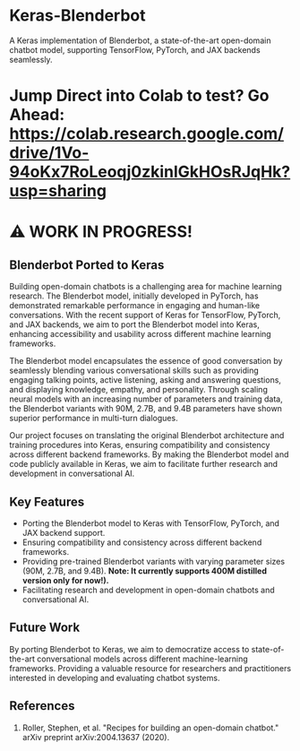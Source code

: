 # Keras-Blenderbot
A Keras implementation of Blenderbot, a state-of-the-art open-domain chatbot model, supporting TensorFlow, PyTorch, and JAX backends seamlessly.

# Jump Direct into Colab to test? Go Ahead: https://colab.research.google.com/drive/1Vo-94oKx7RoLeoqj0zkinlGkHOsRJqHk?usp=sharing

# ⚠️ WORK IN PROGRESS!

## Blenderbot Ported to Keras
Building open-domain chatbots is a challenging area for machine learning research. The Blenderbot model, initially developed in PyTorch, has demonstrated remarkable performance in engaging and human-like conversations. With the recent support of Keras for TensorFlow, PyTorch, and JAX backends, we aim to port the Blenderbot model into Keras, enhancing accessibility and usability across different machine learning frameworks.

The Blenderbot model encapsulates the essence of good conversation by seamlessly blending various conversational skills such as providing engaging talking points, active listening, asking and answering questions, and displaying knowledge, empathy, and personality. Through scaling neural models with an increasing number of parameters and training data, the Blenderbot variants with 90M, 2.7B, and 9.4B parameters have shown superior performance in multi-turn dialogues.

Our project focuses on translating the original Blenderbot architecture and training procedures into Keras, ensuring compatibility and consistency across different backend frameworks. By making the Blenderbot model and code publicly available in Keras, we aim to facilitate further research and development in conversational AI.


## Key Features
- Porting the Blenderbot model to Keras with TensorFlow, PyTorch, and JAX backend support.
- Ensuring compatibility and consistency across different backend frameworks.
- Providing pre-trained Blenderbot variants with varying parameter sizes (90M, 2.7B, and 9.4B). **Note: It currently supports 400M distilled version only for now!).**
- Facilitating research and development in open-domain chatbots and conversational AI.

## Future Work

By porting Blenderbot to Keras, we aim to democratize access to state-of-the-art conversational models across different machine-learning frameworks.
Providing a valuable resource for researchers and practitioners interested in developing and evaluating chatbot systems.

## References
1. Roller, Stephen, et al. "Recipes for building an open-domain chatbot." arXiv preprint arXiv:2004.13637 (2020).

